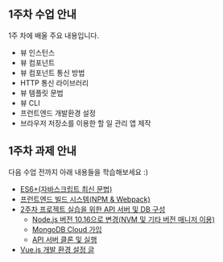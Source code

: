 ## 1주차 수업 안내

1주 차에 배울 주요 내용입니다.

- 뷰 인스턴스
- 뷰 컴포넌트
- 뷰 컴포넌트 통신 방법
- HTTP 통신 라이브러리
- 뷰 템플릿 문법
- 뷰 CLI
- 프런트엔드 개발환경 설정
- 브라우저 저장소를 이용한 할 일 관리 앱 제작

## 1주차 과제 안내

다음 수업 전까지 아래 내용들을 학습해보세요 :)

- [ES6+(자바스크립트 최신 문법)](https://joshua1988.github.io/es6-online-book/)
- [프런트엔드 빌드 시스템(NPM & Webpack)](https://joshua1988.github.io/webpack-guide)
- [2주차 프로젝트 실습을 위한 API 서버 및 DB 구성](https://github.com/joshua1988/vue-til-server)
  - [Node.js 버전 10.16으로 변경(NVM 및 기타 버전 매니저 이용)](https://github.com/joshua1988/vue-til-server#nvm-%EC%84%A4%EC%B9%98-%EB%B0%8F-%EB%B2%84%EC%A0%84-%EB%B3%80%EA%B2%BD-%EB%B0%A9%EB%B2%95)
  - [MongoDB Cloud 가입](https://github.com/joshua1988/vue-til-server#mongo-cloud-%EA%B0%80%EC%9E%85-%EC%A0%88%EC%B0%A8)
  - [API 서버 클론 및 실행](https://github.com/joshua1988/vue-til-server#%EC%84%9C%EB%B2%84-%EC%8B%A4%ED%96%89-%EC%A0%88%EC%B0%A8)
- [Vue.js 개발 환경 설정 글](https://joshua1988.github.io/web-development/vuejs/boost-productivity/)